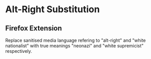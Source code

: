 # Alt-Right Substitution

## Firefox Extension

Replace sanitised media language refering to "alt-right" and "white nationalist" with true meanings "neonazi" and "white supremicist" respectively.
